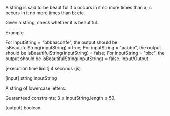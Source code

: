 A string is said to be beautiful if b occurs in it no more times than a; c occurs in it no more times than b; etc.

Given a string, check whether it is beautiful.

Example

For inputString = "bbbaacdafe", the output should be
isBeautifulString(inputString) = true;
For inputString = "aabbb", the output should be
isBeautifulString(inputString) = false;
For inputString = "bbc", the output should be
isBeautifulString(inputString) = false.
Input/Output

[execution time limit] 4 seconds (js)

[input] string inputString

A string of lowercase letters.

Guaranteed constraints:
3 ≤ inputString.length ≤ 50.

[output] boolean
